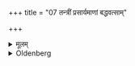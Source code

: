 +++
title = "07 तन्त्रीं प्रसार्यमाणां बद्धवत्साम्"

+++

<details><summary>मूलम्</summary>

तन्त्रीं प्रसार्यमाणां बद्धवत्सां चानुमन्त्रयेतेयं तन्ती गवां मातेति ७
</details>

<details><summary>Oldenberg</summary>

7. When the rope (to which the calves are bound) is spread out, and (again) when the calves have been bound to it, he should recite over it (the verse), 'This rope, the mother of the cows' (ibid. 8).
</details>
